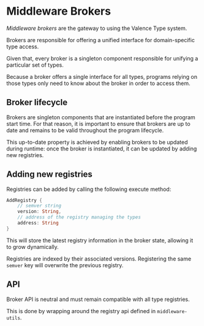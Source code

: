 # Middleware Brokers

*Middleware brokers* are the gateway to using the Valence Type
system.

Brokers are responsible for offering a unified interface for
domain-specific type access.

Given that, every broker is a singleton component responsible
for unifying a particular set of types.

Because a broker offers a single interface for all types, programs
relying on those types only need to know about the broker in order
to access them.

## Broker lifecycle

Brokers are singleton components that are instantiated before the
program start time. For that reason, it is important to ensure that
brokers are up to date and remains to be valid throughout the program
lifecycle.

This up-to-date property is achieved by enabling brokers to be updated
during runtime: once the broker is instantiated, it can be updated by
adding new registries.

## Adding new registries

Registries can be added by calling the following execute method:
```rust
AddRegistry {
    // semver string
    version: String,
    // address of the registry managing the types
    address: String
}
```

This will store the latest registry information in the broker state,
allowing it to grow dynamically.

Registries are indexed by their associated versions. Registering the
same `semver` key will overwrite the previous registry.

## API

Broker API is neutral and must remain compatible with all type registries.

This is done by wrapping around the registry api defined in `middleware-utils`.
